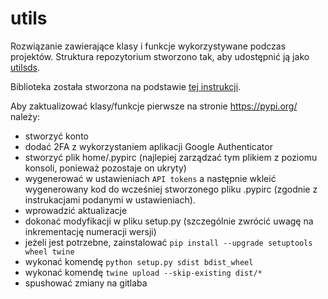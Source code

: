 # utils

Rozwiązanie zawierające klasy i funkcje wykorzystywane podczas projektów. 
Struktura repozytorium stworzono tak, aby udostępnić ją jako [utilsds](https://pypi.org/project/utilsds/).

Biblioteka została stworzona na podstawie [tej instrukcji](https://www.turing.com/kb/how-to-create-pypi-packages). 

Aby zaktualizować klasy/funkcje pierwsze na stronie https://pypi.org/ należy:
- stworzyć konto
- dodać 2FA z wykorzystaniem aplikacji Google Authenticator
- stworzyć plik home/.pypirc (najlepiej zarządzać tym plikiem z poziomu konsoli, ponieważ pozostaje on ukryty)
- wygenerować w ustawieniach `API tokens` a następnie wkleić wygenerowany kod do wcześniej stworzonego pliku .pypirc (zgodnie z instrukacjami podanymi w ustawieniach). 
- wprowadzić aktualizacje
- dokonać modyfikacji w pliku setup.py (szczególnie zwrócić uwagę na inkrementację numeracji wersji)
- jeżeli jest potrzebne, zainstalować `pip install --upgrade setuptools wheel twine`
- wykonać komendę `python setup.py sdist bdist_wheel`
- wykonać komendę `twine upload --skip-existing dist/*`
- spushować zmiany na gitlaba